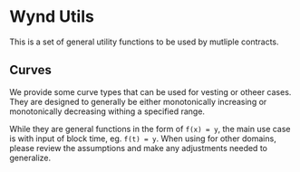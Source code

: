 # Wynd Utils

This is a set of general utility functions to be used by mutliple contracts.

## Curves

We provide some curve types that can be used for vesting or otheer cases. They are designed to
generally be either monotonically increasing or monotonically decreasing withing a specified range.

While they are general functions in the form of `f(x) = y`, the main use case is with input of
block time, eg. `f(t) = y`. When using for other domains, please review the assumptions and make any
adjustments needed to generalize.
